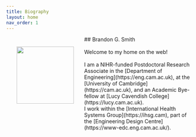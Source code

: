 ```yaml
---
title: Biography
layout: home
nav_order: 1
---
```


<img src="https://absi.link/prof.jpeg" style="float:left; height:11em; margin:2em; margin-bottom:11em">
## Brandon G. Smith
<br><br>
Welcome to my home on the web!<br><br>
I am a NIHR-funded Postdoctoral Research Associate in the [Department of Engineering](https://eng.cam.ac.uk), at the [University of Cambridge](https://cam.ac.uk), and an Academic Bye-fellow at [Lucy Cavendish College](https://lucy.cam.ac.uk).<br>I work within the [International Health Systems Group](https://ihsg.cam), part of the [Engineering Design Centre](https://www-edc.eng.cam.ac.uk/).
